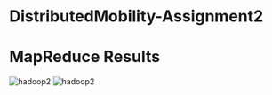 # DistributedMobility-Assignment2

# MapReduce Results
![hadoop2](https://user-images.githubusercontent.com/26603601/69598822-b27b5080-0fd8-11ea-8b4a-68385f6ef06a.png)
![hadoop2](https://user-images.githubusercontent.com/26603601/69598822-b27b5080-0fd8-11ea-8b4a-68385f6ef06a.png)

